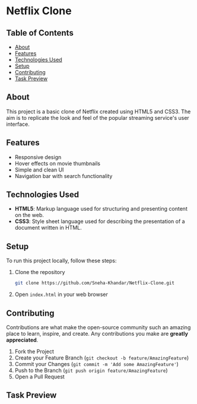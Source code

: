 
# Netflix Clone

## Table of Contents
- [About](#about)
- [Features](#features)
- [Technologies Used](#technologies-used)
- [Setup](#setup)
- [Contributing](#contributing)
- [Task Preview](#task-preview)


## About
This project is a basic clone of Netflix created using HTML5 and CSS3. The aim is to replicate the look and feel of the popular streaming service's user interface.

## Features
- Responsive design
- Hover effects on movie thumbnails
- Simple and clean UI
- Navigation bar with search functionality

## Technologies Used
- **HTML5**: Markup language used for structuring and presenting content on the web.
- **CSS3**: Style sheet language used for describing the presentation of a document written in HTML.

## Setup
To run this project locally, follow these steps:

1. Clone the repository
   ```sh
   git clone https://github.com/Sneha-Khandar/Netflix-Clone.git
   ```
2. Open `index.html` in your web browser

## Contributing
Contributions are what make the open-source community such an amazing place to learn, inspire, and create. Any contributions you make are **greatly appreciated**.

1. Fork the Project
2. Create your Feature Branch (`git checkout -b feature/AmazingFeature`)
3. Commit your Changes (`git commit -m 'Add some AmazingFeature'`)
4. Push to the Branch (`git push origin feature/AmazingFeature`)
5. Open a Pull Request

## Task Preview


